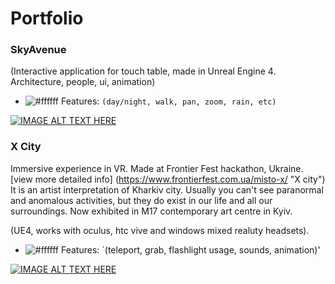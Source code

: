 # Portfolio

### SkyAvenue
(Interactive application for touch table, made in Unreal Engine 4. Architecture, people, ui, animation)

- ![#ffffff](https://placehold.it/15/f03c15/000000?text=+) Features: `(day/night, walk, pan, zoom, rain, etc)`

[![IMAGE ALT TEXT HERE](https://img.youtube.com/vi/WoNcib2gGJE/0.jpg)](https://www.youtube.com/watch?v=WoNcib2gGJE)

### X City
Immersive experience in VR. Made at Frontier Fest hackathon, Ukraine.
[view more detailed info] (https://www.frontierfest.com.ua/misto-x/ "X city")
It is an artist interpretation of Kharkiv city. Usually you can't see paranormal
and anomalous activities, but they do exist in our life and all our surroundings.
Now exhibited in M17 contemporary art centre in Kyiv.

(UE4, works with oculus, htc vive and windows mixed realuty headsets).

- ![#ffffff](https://placehold.it/15/f03c15/000000?text=+) Features: `(teleport, grab, flashlight usage, sounds, animation)'

[![IMAGE ALT TEXT HERE](https://img.youtube.com/vi/dwxfbSobQZc/0.jpg)](https://www.youtube.com/watch?v=dwxfbSobQZc&t=188s)

